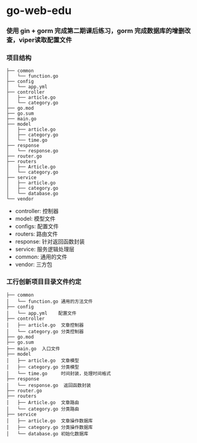 # go-web-edu

### 使用 gin + gorm 完成第二期课后练习，gorm 完成数据库的增删改查，viper读取配置文件


### 项目结构

```text
├── common
│   └── function.go
├── config
│   └── app.yml
├── controller
│   ├── article.go
│   └── category.go
├── go.mod
├── go.sum
├── main.go
├── model
│   ├── article.go
│   ├── category.go
│   └── time.go
├── response
│   └── response.go
├── router.go
├── routers
│   ├── Article.go
│   └── category.go
├── service
│   ├── article.go
│   ├── category.go
│   └── database.go
└── vendor

```

- controller: 控制器
- model: 模型文件
- configs: 配置文件
- routers: 路由文件
- response: 针对返回函数封装
- service: 服务逻辑处理层
- common: 通用的文件
- vendor: 三方包

### 工行创新项目目录文件约定

```text
├── common
│   └── function.go 通用的方法文件
├── config
│   └── app.yml    配置文件
├── controller
│   ├── article.go  文章控制器
│   └── category.go 分类控制器
├── go.mod
├── go.sum
├── main.go  入口文件
├── model
│   ├── article.go  文章模型
│   ├── category.go 分类模型
│   └── time.go     时间封装，处理时间格式
├── response
│   └── response.go  返回函数封装
├── router.go
├── routers
│   ├── Article.go  文章路由
│   └── category.go 分类路由
├── service
│   ├── article.go  文章操作数据库
│   ├── category.go 分类操作数据库
│   └── database.go 初始化数据库
```

